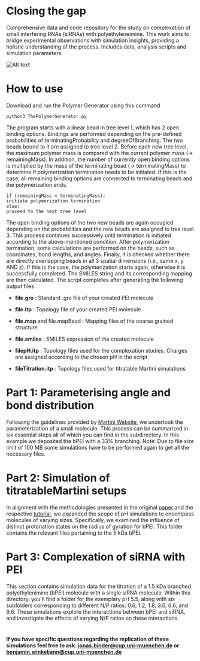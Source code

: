 # Closing the gap
Comprehensive data and code repository for the study on complexation of small interfering RNAs (siRNAs) with polyethyleneimine. This work aims to bridge experimental observations with simulation insights, providing a holistic understanding of the process. Includes data, analysis scripts and simulation parameters.

![Alt text](./README/complex.png)

# How to use
Download and run the Polymer Generator using this command 

	python3 ThePolymerGenerator.py
 
The program starts with a linear bead in tree level 1, which has 2 open binding options.
Bindings are performed depending on the pre-defined probabilities of terminatingProbability and degreeOfBranching. The two beads bound to it are assigned to tree level 2.
Before each new tree level, the maximum polymer mass is compared with the current polymer mass (-> remainingMass). In addition, the number of currently open binding options is multiplied by the mass of the terminating bead (-> terminatingMass) to determine if polymerization termination needs to be initiated. If this is the case, all remaining binding options are connected to terminating beads and the polymerization ends.


  
    if (remainingMass < terminatingMass):  
    initiate polymerization termination  
    else:  
    proceed to the next tree level  

The open binding options of the two new beads are again occupied depending on the probabilities and the new beads are assigned to tree level 3. This process continues successively until termination is initiated according to the above-mentioned condition.
After polymerization termination, some calculations are performed on the beads, such as coordinates, bond lengths, and angles.
Finally, it is checked whether there are directly overlapping beads in all 3 spatial dimensions (i.e., same x, y AND z). If this is the case, the polymerization starts again, otherwise it is successfully completed.
The SMILES string and its corresponding mapping are then calculated.
The script completes after generating the following output files


* **file.gro** : Standard .gro file of your created PEI molecule

+ **file.itp** : Topology file of your created PEI molecule

- **file.map** and file.mapBead : Mapping files of the coarse grained structure
  
* **file.smiles** : SMILES expression of the created molecule
  
* **filepH.itp** : Topology files used for the complexation studies. Charges are assigned according to the chosen pH in the script
  
* **fileTitration.itp** : Topology files used for titratable Martini simulations

# Part 1: Parameterising angle and bond distribution
Following the guidelines provided by [Martini Website](http://cgmartini.nl/index.php/martini-3-tutorials/parameterizing-a-new-small-molecule), we undertook the parameterization of a small molecule. This process can be summarized in six essential steps all of which you can find in the subdirectory. In this example we deposited the bPEI with a 33% branching. Note: Due to file size limit of 100 MB some simulations have to be performed again to get all the necessary files. 


# Part 2: Simulation of titratableMartini setups
In alignment with the methodologies presented in the original [paper](https://pure.rug.nl/ws/portalfiles/portal/130104951/5.0014258.pdf) and the respective [tutorial](http://cgmartini.nl/index.php/2021-martini-online-workshop/tutorials/556-11-titratable-martini), we expanded the scope of pH simulations to encompass molecules of varying sizes. Specifically, we examined the influence of distinct protonation states on the radius of gyration for bPEI. This folder contains the relevant files pertaining to the 5 kDa bPEI.


# Part 3: Complexation of siRNA with PEI
This section contains simulation data for the titration of a 1.5 kDa branched polyethylenimine (bPEI) molecule with a single siRNA molecule. Within this directory, you'll find a folder for the exemplary pH 5.5, along with six subfolders corresponding to different N/P ratios: 0.6, 1.2, 1.8, 3.6, 6.6, and 9.6. These simulations explore the interactions between bPEI and siRNA, and investigate the effects of varying N/P ratios on these interactions.
#
**If you have specific questions regarding the replication of these simulations feel free to ask: jonas.binder@cup.uni-muenchen.de or benjamin.winkeljann@cup.uni-muenchen.de**
